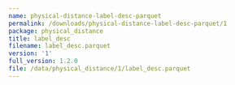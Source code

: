 ```yaml
---
name: physical-distance-label-desc-parquet
permalink: /downloads/physical-distance-label-desc-parquet/1
package: physical_distance
title: label_desc
filename: label_desc.parquet
version: '1'
full_version: 1.2.0
file: /data/physical_distance/1/label_desc.parquet
---
```

